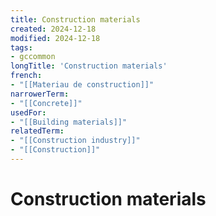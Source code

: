 ```yaml
---
title: Construction materials
created: 2024-12-18
modified: 2024-12-18
tags:
- gccommon
longTitle: 'Construction materials'
french:
- "[[Materiau de construction]]"
narrowerTerm:
- "[[Concrete]]"
usedFor:
- "[[Building materials]]"
relatedTerm:
- "[[Construction industry]]"
- "[[Construction]]"
---
```

# Construction materials
